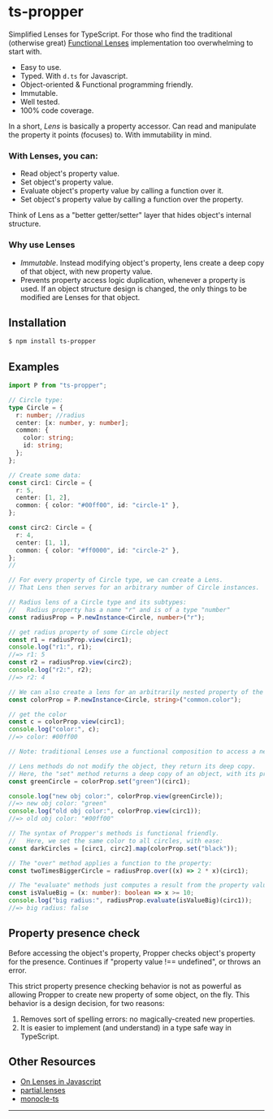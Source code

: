 # ts-propper

Simplified Lenses for TypeScript.
For those who find the traditional (otherwise great) [Functional Lenses][1] implementation too overwhelming to start with.

- Easy to use.
- Typed. With `d.ts` for Javascript.
- Object-oriented & Functional programming friendly.
- Immutable.
- Well tested.
- 100% code coverage.

In a short, _Lens_ is basically a property accessor. Can read and manipulate the property it points (focuses) to. With immutability in mind.

### With Lenses, you can:

- Read object's property value.
- Set object's property value.
- Evaluate object's property value by calling a function over it.
- Set object's property value by calling a function over the property.

Think of Lens as a "better getter/setter" layer that hides object's internal structure.

### Why use Lenses

- _Immutable_. Instead modifying object's property, lens create a deep copy of that object, with new property value.
- Prevents property access logic duplication, whenever a property is used. If an object structure design is changed, the only things to be modified are Lenses for that object.

## Installation

```bash
$ npm install ts-propper
```

## Examples

```ts
import P from "ts-propper";

// Circle type:
type Circle = {
  r: number; //radius
  center: [x: number, y: number];
  common: {
    color: string;
    id: string;
  };
};

// Create some data:
const circ1: Circle = {
  r: 5,
  center: [1, 2],
  common: { color: "#00ff00", id: "circle-1" },
};

const circ2: Circle = {
  r: 4,
  center: [1, 1],
  common: { color: "#ff0000", id: "circle-2" },
};
//
```

```ts
// For every property of Circle type, we can create a Lens.
// That Lens then serves for an arbitrary number of Circle instances.

// Radius lens of a Circle type and its subtypes:
//   Radius property has a name "r" and is of a type "number"
const radiusProp = P.newInstance<Circle, number>("r");

// get radius property of some Circle object
const r1 = radiusProp.view(circ1);
console.log("r1:", r1);
//=> r1: 5
const r2 = radiusProp.view(circ2);
console.log("r2:", r2);
//=> r2: 4
```

```ts
// We can also create a lens for an arbitrarily nested property of the object, using a dot notation:
const colorProp = P.newInstance<Circle, string>("common.color");

// get the color
const c = colorProp.view(circ1);
console.log("color:", c);
//=> color: #00ff00

// Note: traditional Lenses use a functional composition to access a nested property.
```

```ts
// Lens methods do not modify the object, they return its deep copy.
// Here, the "set" method returns a deep copy of an object, with its property set to a new value:
const greenCircle = colorProp.set("green")(circ1);

console.log("new obj color:", colorProp.view(greenCircle));
//=> new obj color: "green"
console.log("old obj color:", colorProp.view(circ1));
//=> old obj color: "#00ff00"
```

```ts
// The syntax of Propper's methods is functional friendly.
//   Here, we set the same color to all circles, with ease:
const darkCircles = [circ1, circ2].map(colorProp.set("black"));
```

```ts
// The "over" method applies a function to the property:
const twoTimesBiggerCircle = radiusProp.over((x) => 2 * x)(circ1);
```

```ts
// The "evaluate" methods just computes a result from the property value:
const isValueBig = (x: number): boolean => x >= 10;
console.log("big radius:", radiusProp.evaluate(isValueBig)(circ1));
//=> big radius: false
```

## Property presence check

Before accessing the object's property, Propper checks object's property for the presence. Continues if "property value !== undefined", or throws an error.

This strict property presence checking behavior is not as powerful as allowing Propper to create new property of some object, on the fly. This behavior is a design decision, for two reasons:

1. Removes sort of spelling errors: no magically-created new properties.
2. It is easier to implement (and understand) in a type safe way in TypeScript.

## Other Resources

- [On Lenses in Javascript](https://dev.to/devinholloway/functional-lenses-in-javascript-with-ramda-4li7)
- [partial.lenses][1]
- [monocle-ts](https://github.com/gcanti/monocle-ts)

---

[1]: https://github.com/calmm-js/partial.lenses#readme "partial.lenses"
